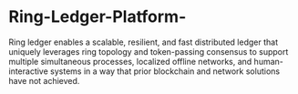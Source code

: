 # Ring-Ledger-Platform-
Ring ledger enables a scalable, resilient, and fast distributed ledger that uniquely leverages ring topology and token-passing consensus to support multiple simultaneous processes, localized offline networks, and human-interactive systems in a way that prior blockchain and network solutions have not achieved.
